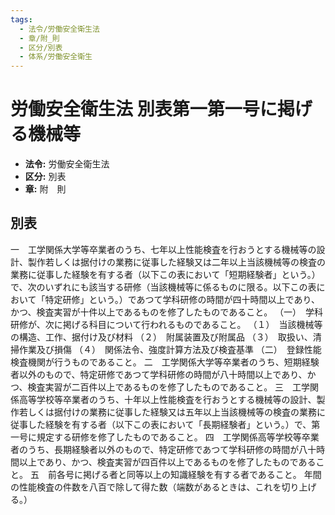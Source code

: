 ```yaml
---
tags:
  - 法令/労働安全衛生法
  - 章/附_則
  - 区分/別表
  - 体系/労働安全衛生
---
```

# 労働安全衛生法 別表第一第一号に掲げる機械等

- **法令:** 労働安全衛生法
- **区分:** 別表
- **章:** 附　則

## 別表
一　工学関係大学等卒業者のうち、七年以上性能検査を行おうとする機械等の設計、製作若しくは据付けの業務に従事した経験又は二年以上当該機械等の検査の業務に従事した経験を有する者（以下この表において「短期経験者」という。）で、次のいずれにも該当する研修（当該機械等に係るものに限る。以下この表において「特定研修」という。）であつて学科研修の時間が四十時間以上であり、かつ、検査実習が十件以上であるものを修了したものであること。
（一）　学科研修が、次に掲げる科目について行われるものであること。
（１）　当該機械等の構造、工作、据付け及び材料
（２）　附属装置及び附属品
（３）　取扱い、清掃作業及び損傷
（４）　関係法令、強度計算方法及び検査基準
（二）　登録性能検査機関が行うものであること。
二　工学関係大学等卒業者のうち、短期経験者以外のもので、特定研修であつて学科研修の時間が八十時間以上であり、かつ、検査実習が二百件以上であるものを修了したものであること。
三　工学関係高等学校等卒業者のうち、十年以上性能検査を行おうとする機械等の設計、製作若しくは据付けの業務に従事した経験又は五年以上当該機械等の検査の業務に従事した経験を有する者（以下この表において「長期経験者」という。）で、第一号に規定する研修を修了したものであること。
四　工学関係高等学校等卒業者のうち、長期経験者以外のもので、特定研修であつて学科研修の時間が八十時間以上であり、かつ、検査実習が四百件以上であるものを修了したものであること。
五　前各号に掲げる者と同等以上の知識経験を有する者であること。	年間の性能検査の件数を八百で除して得た数（端数があるときは、これを切り上げる。）

